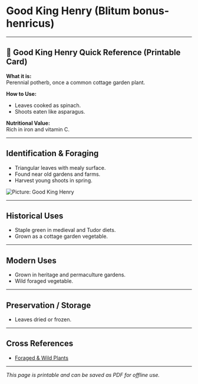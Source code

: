 # Good King Henry (Blitum bonus-henricus)

---

## 📜 Good King Henry Quick Reference (Printable Card)

**What it is:**  
Perennial potherb, once a common cottage garden plant.  

**How to Use:**  
- Leaves cooked as spinach.  
- Shoots eaten like asparagus.  

**Nutritional Value:**  
Rich in iron and vitamin C.  

---

## Identification & Foraging  

- Triangular leaves with mealy surface.  
- Found near old gardens and farms.  
- Harvest young shoots in spring.  

![Picture: Good King Henry](placeholder-good-king-henry.jpg)

---

## Historical Uses  

- Staple green in medieval and Tudor diets.  
- Grown as a cottage garden vegetable.  

---

## Modern Uses  

- Grown in heritage and permaculture gardens.  
- Wild foraged vegetable.  

---

## Preservation / Storage  

- Leaves dried or frozen.  

---

## Cross References  

- [Foraged & Wild Plants](plants-foraging.md)  

---

*This page is printable and can be saved as PDF for offline use.*
